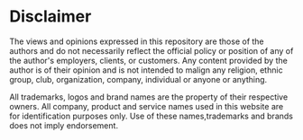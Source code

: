 # Disclaimer

The views and opinions expressed in this repository are those of the authors and
do not necessarily reflect the official policy or position of any of the
author's employers, clients, or customers. Any content provided by the author is
of their opinion and is not intended to malign any religion, ethnic group, club,
organization, company, individual or anyone or anything.

All trademarks, logos and brand names are the property of their respective
owners. All company, product and service names used in this website are for
identification purposes only. Use of these names,trademarks and brands does not
imply endorsement.
